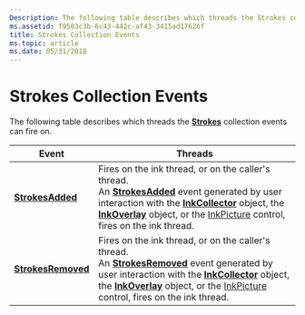 ```yaml
---
Description: The following table describes which threads the Strokes collection events can fire on.EventThreadsStrokesAddedFires on the ink thread, or on the caller's thread.An StrokesAdded event generated by user interaction with the InkCollector object, the InkOverlay object, or the InkPicture control, fires on the ink thread.StrokesRemovedFires on the ink thread, or on the caller's thread.An StrokesRemoved event generated by user interaction with the InkCollector object, the InkOverlay object, or the InkPicture control, fires on the ink thread. 
ms.assetid: f9503c3b-6c43-442c-af43-3415ad17626f
title: Strokes Collection Events
ms.topic: article
ms.date: 05/31/2018
---
```


# Strokes Collection Events

The following table describes which threads the [**Strokes**](https://msdn.microsoft.com/library/ms703293(v=VS.85).aspx) collection events can fire on.



| Event                                               | Threads                                                                                                                                                                                                                                                                                                                                                                     |
|-----------------------------------------------------|-----------------------------------------------------------------------------------------------------------------------------------------------------------------------------------------------------------------------------------------------------------------------------------------------------------------------------------------------------------------------------|
| [**StrokesAdded**](inkstrokes-strokesadded.md)     | Fires on the ink thread, or on the caller's thread.<br/> An [**StrokesAdded**](inkstrokes-strokesadded.md) event generated by user interaction with the [**InkCollector**](inkcollector-class.md) object, the [**InkOverlay**](inkoverlay-class.md) object, or the [InkPicture](inkpicture-control-reference.md) control, fires on the ink thread.<br/>     |
| [**StrokesRemoved**](inkstrokes-strokesremoved.md) | Fires on the ink thread, or on the caller's thread.<br/> An [**StrokesRemoved**](inkstrokes-strokesremoved.md) event generated by user interaction with the [**InkCollector**](inkcollector-class.md) object, the [**InkOverlay**](inkoverlay-class.md) object, or the [InkPicture](inkpicture-control-reference.md) control, fires on the ink thread.<br/> |



 

 

 




